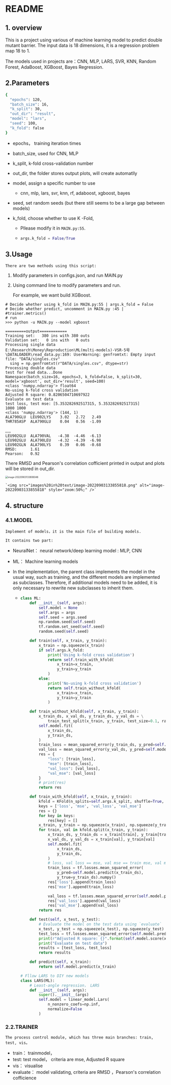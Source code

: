 # README

## 1. overview

This is a project using various of machine learning model to predict double mutant barrier.  The input data is 18 dimensions, it is a regression problem map 18  to 1.

The models used  in projects are：CNN, MLP, LARS, SVR, KNN, Random Forest, AdaBoost, XGBoost, Bayes Regression.

## 2.Parameters

```sh
{
  "epochs": 120,
  "batch_size": 16,
  "k_split": 30,
  "out_dir": "result",
  "model": "lars",
  "seed": 100,
  "k_fold": false
}
```

- epochs， training iteration times
- batch\_size,  used for CNN, MLP
- k\_split,   k-fold cross-validation number
- out\_dir,  the folder stores output plots, will create automatlly
- model,  assign a specific number to use

  - cnn, mlp, lars, svr, knn, rf, adaboost, xgboost, bayes
- seed, set random seeds (but there still seems to be a large gap between models)
- k\_fold, choose whether to use K -Fold,

  - Pllease modify it in `MAIN.py:55`.
  - ```python
    args.k_fold = False/True
    ```

## 3.Usage

    There are two methods using this script:

1. Modify parameters in configs.json, and run MAIN.py
2. Using command line to modify parameters and run.

    For example, we want build XGBoost.

```
# Decide whether using k_fold in MAIN.py:55 | args.k_fold = False
# Decide whether predict, uncomment in MAIN.py :45 |    #trainer.metrics()
# run
>>> python -u MAIN.py --model xgboost

=========output============
Training set:   380 ins with 380 outs
Validation set:   0 ins with   0 outs
Processing single data
E:\Research\Money\Reproduction\ML(multi-models)-VSR-5号\DATALOADER\read_data.py:169: UserWarning: genfromtxt: Empty input file: "DATA/singles.csv"
  sing = np.genfromtxt(r"DATA/singles.csv", dtype=str)
Processing double data
test for read data...Done
Namespace(batch_size=16, epochs=3, k_fold=False, k_split=30, model='xgboost', out_dir='result', seed=100)
<class 'numpy.ndarray'> float64
No-using k-fold cross validation
Adjusted R square: 0.8206504710697922
Evaluate on test data
test loss, test mse: [5.353282692517315, 5.353282692517315]
1000 1000
<class 'numpy.ndarray'> (144, 1)
ALA790GLU  LEU902LYS    3.02   2.72   2.49
THR785ASP  ALA790GLU    0.04   0.56  -1.09

。。。
LEU902GLU  ALA790VAL   -4.38  -4.46  -6.13
LEU902GLU  ALA790LEU   -4.32  -4.39  -6.98
LEU902GLN  ALA790LYS    0.39   0.06  -0.68
RMSD:      1.61
Pearson:   0.92

```


There RMSD and Pearson's correlation cofficient printed in output and plots will be stored in out_dir.

<img src="images%20in%20text/image-20220903133806046.png" alt="image-20220903133806046" style="zoom:50%;" />

    `<img src="images%20in%20text/image-20220903133855818.png" alt="image-20220903133855818" style="zoom:50%;" />`

## 4. structure

### 4.1.MODEL

    Implement of models，it is the main file of building models.

    It contains two part:

- NeuralNet： neural network/deep learning model : MLP, CNN
- ML： Machine learning models
- In the implementation, the parent class implements the model in the usual way, such as training, and the different models are implemented as subclasses. Therefore, if additional models need to be added, it is only necessary to rewrite new subclasses to inherit them.

  - ```python
    class ML:
        def __init__(self, args):
            self.model = None
            self.args = args
            self.seed = args.seed
            np.random.seed(self.seed)
            tf.random.set_seed(self.seed)
            random.seed(self.seed)

        def train(self, x_train, y_train):
            x_train = np.squeeze(x_train)
            if self.args.k_fold:
                print('Using k-fold cross validation')
                return self.train_with_kfold(
                    x_train=x_train,
                    y_train=y_train
                )
            else:
                print('No-using k-fold cross validation')
                return self.train_without_kfold(
                    x_train=x_train,
                    y_train=y_train
                )

        def train_without_kfold(self, x_train, y_train):
            x_train_ds, x_val_ds, y_train_ds, y_val_ds = \
                train_test_split(x_train, y_train, test_size=0.1, random_state=self.args.seed)
            self.model.fit(
                x_train_ds,
                y_train_ds,
            )
            train_loss = mean_squared_error(y_train_ds, y_pred=self.model.predict(x_train_ds))
            val_loss = mean_squared_error(y_val_ds, y_pred=self.model.predict(x_val_ds))
            res = {
                "loss": [train_loss],
                "mse": [train_loss],
                "val_loss": [val_loss],
                "val_mse": [val_loss]
            }
            # print(res)
            return res

        def train_with_kfold(self, x_train, y_train):
            kfold = KFold(n_splits=self.args.k_split, shuffle=True, random_state=100)
            keys = ['loss', 'mse', 'val_loss', 'val_mse']
            res = {}
            for key in keys:
                res[key] = []
            x_train, y_train = np.squeeze(x_train), np.squeeze(y_train)
            for train, val in kfold.split(x_train, y_train):
                x_train_ds, y_train_ds = x_train[train], y_train[train]
                x_val_ds, y_val_ds = x_train[val], y_train[val]
                self.model.fit(
                    x_train_ds,
                    y_train_ds,
                )
                # loss, val loss == mse, val mse == train mse, val mse
                train_loss = tf.losses.mean_squared_error(
                    y_pred=self.model.predict(x_train_ds),
                    y_true=y_train_ds).numpy()
                res['loss'].append(train_loss)
                res['mse'].append(train_loss)

                val_loss = tf.losses.mean_squared_error(self.model.predict(x_val_ds), y_val_ds).numpy()
                res['val_loss'].append(val_loss)
                res['val_mse'].append(val_loss)
            return res

        def test(self, x_test, y_test):
            # Evaluate the model on the test data using `evaluate`
            x_test, y_test = np.squeeze(x_test), np.squeeze(y_test)
            test_loss = tf.losses.mean_squared_error(self.model.predict(x_test), y_test).numpy()
            print(r"Adjusted R square: {}".format(self.model.score(x_test, y_test)))
            print("Evaluate on test data")
            results = [test_loss, test_loss]
            return results

        def predict(self, x_train):
            return self.model.predict(x_train)

    # Fllow LARS to DIY new models
    class LARS(ML):
        # Least-angle regression， LARS
        def __init__(self, args):
            super().__init__(args)
            self.model = linear_model.Lars(
                n_nonzero_coefs=np.inf,
                normalize=False
            )
    ```

### 2.2.TRAINER

    The process control module, which has three main branches: train, test, vis。

- train： trainmodel，
- test:    test model， criteria  are mse, Adjusted R square
- vis： visualise
- evaluate： model validating, criteria are  RMSD ，Pearson's correlation cofficience
